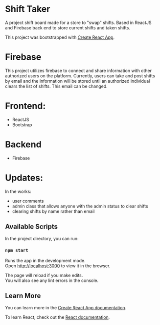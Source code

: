 # Shift Taker
A project shift board made for a store to "swap" shifts. Based in ReactJS and Firebase back end to store current shifts and taken shifts. 

This project was bootstrapped with [Create React App](https://github.com/facebook/create-react-app).

# Firebase
This project utilizes firebase to connect and share information with other authorized users on the platform.
Currently, users can take and post shifts by email and the information will be stored until an authorized individual clears the list of shifts. This email can be changed.

# Frontend:
 - ReactJS
 - Bootstrap

# Backend
 - Firebase

# Updates:
In the works: 
 - user comments
 - admin class that allows anyone with the admin status to clear shifts
 - clearing shifts by name rather than email

## Available Scripts

In the project directory, you can run:

### `npm start`

Runs the app in the development mode.<br>
Open [http://localhost:3000](http://localhost:3000) to view it in the browser.

The page will reload if you make edits.<br>
You will also see any lint errors in the console.


## Learn More

You can learn more in the [Create React App documentation](https://facebook.github.io/create-react-app/docs/getting-started).

To learn React, check out the [React documentation](https://reactjs.org/).


